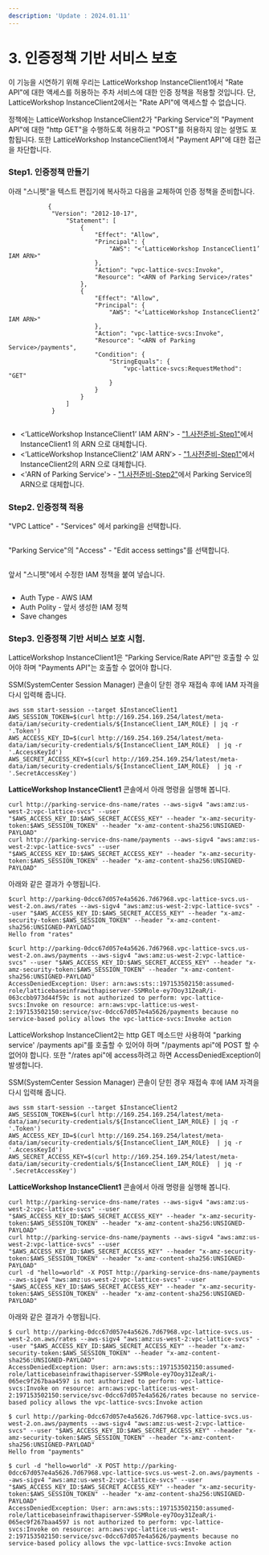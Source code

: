 ```yaml
---
description: 'Update : 2024.01.11'
---
```


# 3. 인증정책 기반 서비스 보호

이 기능을 시연하기 위해 우리는 LatticeWorkshop InstanceClient1에서 "Rate API"에 대한 액세스를 허용하는 주차 서비스에 대한 인증 정책을 적용할 것입니다. 단, LatticeWorkshop InstanceClient2에서는 "Rate API"에 액세스할 수 없습니다.

정책에는 LatticeWorkshop InstanceClient2가 "Parking Service"의 "Payment API"에 대한 "http GET"을 수행하도록 허용하고 "POST"를 허용하지 않는 설명도 포함됩니다. 또한 LatticeWorkshop InstanceClient1에서 "Payment API"에 대한 접근을 차단합니다.

### Step1. 인증정책 만들기

아래 "스니펫"을 텍스트 편집기에 복사하고 다음을 교체하여 인증 정책을 준비합니다.

```
           {
            "Version": "2012-10-17",
                "Statement": [
                    {
                        "Effect": "Allow",
                        "Principal": {
                            "AWS": "<‘LatticeWorkshop InstanceClient1’ IAM ARN>"
                        },
                        "Action": "vpc-lattice-svcs:Invoke",
                        "Resource": "<ARN of Parking Service>/rates"
                    },
                    {
                        "Effect": "Allow",
                        "Principal": {
                            "AWS": "<‘LatticeWorkshop InstanceClient2’ IAM ARN>"
                        },
                        "Action": "vpc-lattice-svcs:Invoke",
                        "Resource": "<ARN of Parking Service>/payments",
                        "Condition": {
                            "StringEquals": {
                                "vpc-lattice-svcs:RequestMethod": "GET"
                            }
                        }
                    }
                ]
            }


```

* <‘LatticeWorkshop InstanceClient1’ IAM ARN’> - ["1.사전준비-Step1"](1..md#step1.-client)에서 InstanceClient1 의 ARN 으로 대체합니다.
* <‘LatticeWorkshop InstanceClient2’ IAM ARN’> - ["1.사전준비-Step1"](1..md#step1.-client)에서 InstanceClient2의 ARN 으로 대체합니다.
* <'ARN of Parking Service'> - ["1.사전준비-Step2"](1..md#step2.-service-domain-arn)에서 Parking Service의 ARN으로 대체합니다.



### Step2. 인증정책 적용

"VPC Lattice" - "Services" 에서 parking을 선택합니다.

<figure><img src="../.gitbook/assets/image.png" alt=""><figcaption></figcaption></figure>

"Parking Service"의 "Access" - "Edit access settings"를 선택합니다.

<figure><img src="../.gitbook/assets/image (1).png" alt=""><figcaption></figcaption></figure>

앞서 "스니펫"에서 수정한 IAM 정책을 붙여 넣습니다.

<figure><img src="../.gitbook/assets/image (4).png" alt=""><figcaption></figcaption></figure>

* Auth Type - AWS IAM
* Auth Polity - 앞서 생성한 IAM 정책
* Save changes

### Step3. 인증정책 기반 서비스 보호 시험.

LatticeWorkshop InstanceClient1은 "Parking Service/Rate API"만 호출할 수 있어야 하며 "Payments API"는 호출할 수 없어야 합니다.

SSM(SystemCenter Session Manager) 콘솔이 닫힌 경우 재접속 후에 IAM 자격을 다시 입력해 줍니다.

```
aws ssm start-session --target $InstanceClient1
AWS_SESSION_TOKEN=$(curl http://169.254.169.254/latest/meta-data/iam/security-credentials/${InstanceClient_IAM_ROLE} | jq -r '.Token')
AWS_ACCESS_KEY_ID=$(curl http://169.254.169.254/latest/meta-data/iam/security-credentials/${InstanceClient_IAM_ROLE}  | jq -r '.AccessKeyId')
AWS_SECRET_ACCESS_KEY=$(curl http://169.254.169.254/latest/meta-data/iam/security-credentials/${InstanceClient_IAM_ROLE}  | jq -r '.SecretAccessKey')

```

**LatticeWorkshop InstanceClient1** 콘솔에서 아래 명령을 실행해 봅니다.

```
curl http://parking-service-dns-name/rates --aws-sigv4 "aws:amz:us-west-2:vpc-lattice-svcs" --user "$AWS_ACCESS_KEY_ID:$AWS_SECRET_ACCESS_KEY" --header "x-amz-security-token:$AWS_SESSION_TOKEN" --header "x-amz-content-sha256:UNSIGNED-PAYLOAD"
curl http://parking-service-dns-name/payments --aws-sigv4 "aws:amz:us-west-2:vpc-lattice-svcs" --user "$AWS_ACCESS_KEY_ID:$AWS_SECRET_ACCESS_KEY" --header "x-amz-security-token:$AWS_SESSION_TOKEN" --header "x-amz-content-sha256:UNSIGNED-PAYLOAD"

```

아래와 같은 결과가 수행됩니다.

```
$curl http://parking-0dcc67d057e4a5626.7d67968.vpc-lattice-svcs.us-west-2.on.aws/rates --aws-sigv4 "aws:amz:us-west-2:vpc-lattice-svcs" --user "$AWS_ACCESS_KEY_ID:$AWS_SECRET_ACCESS_KEY" --header "x-amz-security-token:$AWS_SESSION_TOKEN" --header "x-amz-content-sha256:UNSIGNED-PAYLOAD"
Hello from "rates"

$curl http://parking-0dcc67d057e4a5626.7d67968.vpc-lattice-svcs.us-west-2.on.aws/payments --aws-sigv4 "aws:amz:us-west-2:vpc-lattice-svcs" --user "$AWS_ACCESS_KEY_ID:$AWS_SECRET_ACCESS_KEY" --header "x-amz-security-token:$AWS_SESSION_TOKEN" --header "x-amz-content-sha256:UNSIGNED-PAYLOAD"
AccessDeniedException: User: arn:aws:sts::197153502150:assumed-role/latticebaseinfrawithapiserver-SSMRole-ey7Ooy31ZeaR/i-063ccbb973d44f59c is not authorized to perform: vpc-lattice-svcs:Invoke on resource: arn:aws:vpc-lattice:us-west-2:197153502150:service/svc-0dcc67d057e4a5626/payments because no service-based policy allows the vpc-lattice-svcs:Invoke action
```

LatticeWorkshop InstanceClient2는 http GET 메소드만 사용하여 "parking service' /payments api"를 호출할 수 있어야 하며 "/payments api"에 POST 할 수 없어야 합니다. 또한 "/rates api"에 access하려고 하면 AccessDeniedException이 발생합니다.

SSM(SystemCenter Session Manager) 콘솔이 닫힌 경우 재접속 후에 IAM 자격을 다시 입력해 줍니다.

```
aws ssm start-session --target $InstanceClient2
AWS_SESSION_TOKEN=$(curl http://169.254.169.254/latest/meta-data/iam/security-credentials/${InstanceClient_IAM_ROLE} | jq -r '.Token')
AWS_ACCESS_KEY_ID=$(curl http://169.254.169.254/latest/meta-data/iam/security-credentials/${InstanceClient_IAM_ROLE}  | jq -r '.AccessKeyId')
AWS_SECRET_ACCESS_KEY=$(curl http://169.254.169.254/latest/meta-data/iam/security-credentials/${InstanceClient_IAM_ROLE}  | jq -r '.SecretAccessKey')

```

**LatticeWorkshop InstanceClient1** 콘솔에서 아래 명령을 실행해 봅니다.

```
curl http://parking-service-dns-name/rates --aws-sigv4 "aws:amz:us-west-2:vpc-lattice-svcs" --user "$AWS_ACCESS_KEY_ID:$AWS_SECRET_ACCESS_KEY" --header "x-amz-security-token:$AWS_SESSION_TOKEN" --header "x-amz-content-sha256:UNSIGNED-PAYLOAD"
curl http://parking-service-dns-name/payments --aws-sigv4 "aws:amz:us-west-2:vpc-lattice-svcs" --user "$AWS_ACCESS_KEY_ID:$AWS_SECRET_ACCESS_KEY" --header "x-amz-security-token:$AWS_SESSION_TOKEN" --header "x-amz-content-sha256:UNSIGNED-PAYLOAD"
curl -d "hello=world" -X POST http://parking-service-dns-name/payments --aws-sigv4 "aws:amz:us-west-2:vpc-lattice-svcs" --user "$AWS_ACCESS_KEY_ID:$AWS_SECRET_ACCESS_KEY" --header "x-amz-security-token:$AWS_SESSION_TOKEN" --header "x-amz-content-sha256:UNSIGNED-PAYLOAD"
```

아래와 같은 결과가 수행됩니다.

```
$ curl http://parking-0dcc67d057e4a5626.7d67968.vpc-lattice-svcs.us-west-2.on.aws/rates --aws-sigv4 "aws:amz:us-west-2:vpc-lattice-svcs" --user "$AWS_ACCESS_KEY_ID:$AWS_SECRET_ACCESS_KEY" --header "x-amz-security-token:$AWS_SESSION_TOKEN" --header "x-amz-content-sha256:UNSIGNED-PAYLOAD"
AccessDeniedException: User: arn:aws:sts::197153502150:assumed-role/latticebaseinfrawithapiserver-SSMRole-ey7Ooy31ZeaR/i-065ec9f267baa4597 is not authorized to perform: vpc-lattice-svcs:Invoke on resource: arn:aws:vpc-lattice:us-west-2:197153502150:service/svc-0dcc67d057e4a5626/rates because no service-based policy allows the vpc-lattice-svcs:Invoke action

$ curl http://parking-0dcc67d057e4a5626.7d67968.vpc-lattice-svcs.us-west-2.on.aws/payments --aws-sigv4 "aws:amz:us-west-2:vpc-lattice-svcs" --user "$AWS_ACCESS_KEY_ID:$AWS_SECRET_ACCESS_KEY" --header "x-amz-security-token:$AWS_SESSION_TOKEN" --header "x-amz-content-sha256:UNSIGNED-PAYLOAD"
Hello from "payments"

$ curl -d "hello=world" -X POST http://parking-0dcc67d057e4a5626.7d67968.vpc-lattice-svcs.us-west-2.on.aws/payments --aws-sigv4 "aws:amz:us-west-2:vpc-lattice-svcs" --user "$AWS_ACCESS_KEY_ID:$AWS_SECRET_ACCESS_KEY" --header "x-amz-security-token:$AWS_SESSION_TOKEN" --header "x-amz-content-sha256:UNSIGNED-PAYLOAD"
AccessDeniedException: User: arn:aws:sts::197153502150:assumed-role/latticebaseinfrawithapiserver-SSMRole-ey7Ooy31ZeaR/i-065ec9f267baa4597 is not authorized to perform: vpc-lattice-svcs:Invoke on resource: arn:aws:vpc-lattice:us-west-2:197153502150:service/svc-0dcc67d057e4a5626/payments because no service-based policy allows the vpc-lattice-svcs:Invoke action
```
